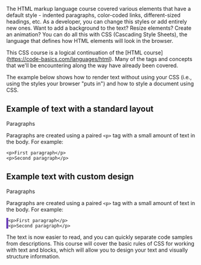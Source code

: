 
The HTML markup language course covered various elements that have a default style - indented paragraphs, color-coded links, different-sized headings, etc. As a developer, you can change this styles or add entirely new ones. Want to add a background to the text? Resize elements? Create an animation? You can do all this with CSS (Cascading Style Sheets), the language that defines how HTML elements will look in the browser.

This CSS course is a logical continuation of the [HTML course] (https://code-basics.com/languages/html). Many of the tags and concepts that we'll be encountering along the way have already been covered.

The example below shows how to render text without using your CSS (i.e., using the styles your browser "puts in") and how to style a document using CSS.

## Example of text with a standard layout

<div class="hexlet-basics-example my-3">
  <p class="h2">Paragraphs</p>
  <p>Paragraphs are created using a paired <code>&lt;p&gt;</code> tag with a small amount of text in the body. For example:</p>
  <pre><code>&lt;p&gt;First paragraph&lt;/p&gt;
&lt;p&gt;Second paragraph&lt;/p&gt;</code></pre>
</div>

## Example text with custom design

<div class="hexlet-basics-example my-3">
  <p class="border-bottom display-6 pb-2">Paragraphs</p>
  <p class="lead">Paragraphs are created using a paired <code>&lt;p&gt;</code> tag with a small amount of text in the body. For example:</p>
  <pre class="bg-light my-4" style="border-left: 5px solid #673ab7!important;"><code>&lt;p&gt;First paragraph&lt;/p&gt;
&lt;p&gt;Second paragraph&lt;/p&gt;</code></pre>
</div>

The text is now easier to read, and you can quickly separate code samples from descriptions. This course will cover the basic rules of CSS for working with text and blocks, which will allow you to design your text and visually structure information.
